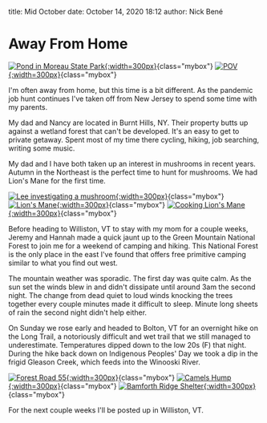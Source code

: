 title: Mid October
date: October 14, 2020 18:12
author: Nick Bené

# Away From Home

[![Pond in Moreau State Park](/img/moreau_pond.jpg){:width=300px}](/img/moreau_pond.jpg "Title that is displayed on mouse-over and as caption in colorbox"){class="mybox"} [![POV](/img/cycling_pov.jpg){:width=300px}](/img/cycling_pov.jpg "Title that is displayed on mouse-over and as caption in colorbox"){class="mybox"}

I'm often away from home, but this time is a bit different. As the pandemic job hunt continues I've taken off from New Jersey to spend some time with my parents.

My dad and Nancy are located in Burnt Hills, NY. Their property butts up against a wetland forest that can't be developed. It's an easy to get to private getaway. Spent most of my time there cycling, hiking, job searching, writing some music.


My dad and I have both taken up an interest in mushrooms in recent years. Autumn in the Northeast is the perfect time to hunt for mushrooms. We had Lion's Mane for the first time.

[![Lee investigating a mushroom](/img/lee_mush.jpg){:width=300px}](/img/lee_mush.jpg "Title that is displayed on mouse-over and as caption in colorbox"){class="mybox"} [![Lion's Mane](/img/fresh_mane.jpg){:width=300px}](/img/fresh_mane.jpg "Title that is displayed on mouse-over and as caption in colorbox"){class="mybox"} [![Cooking Lion's Mane](/img/cooked_mane.jpg){:width=300px}](/img/cooked_mane.jpg "Title that is displayed on mouse-over and as caption in colorbox"){class="mybox"}

Before heading to Williston, VT to stay with my mom for a couple weeks, Jeremy and Hannah made a quick jaunt up to the Green Mountain National Forest to join me for a weekend of camping and hiking. This National Forest is the only place in the east I've found that offers free primitive camping similar to what you find out west.


The mountain weather was sporadic. The first day was quite calm. As the sun set the winds blew in and didn't dissipate until around 3am the second night. The change from dead quiet to loud winds knocking the trees together every couple minutes made it difficult to sleep. Minute long sheets of rain the second night didn't help either. 

On Sunday we rose early and headed to Bolton, VT for an overnight hike on the Long Trail, a notoriously difficult and wet trail that we still managed to underestimate. Temperatures dipped down to the low 20s (F) that night. During the hike back down on Indigenous Peoples' Day we took a dip in the frigid Gleason Creek, which feeds into the Winooski River.

[![Forest Road 55](/img/forest_road.jpg){:width=300px}](/img/forest_road.jpg "Title that is displayed on mouse-over and as caption in colorbox"){class="mybox"} [![Camels Hump](/img/camels_hump.jpg){:width=300px}](/img/camels_hump.jpg "Title that is displayed on mouse-over and as caption in colorbox"){class="mybox"} [![Bamforth Ridge Shelter](/img/bamforth.jpg){:width=300px}](/img/bamforth.jpg "Title that is displayed on mouse-over and as caption in colorbox"){class="mybox"}

For the next couple weeks I'll be posted up in Williston, VT.

